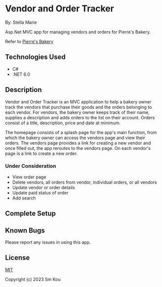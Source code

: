 # Vendor and Order Tracker

By: Stella Marie

Asp.Net MVC app for managing vendors and orders for Pierre's Bakery.

Refer to [Pierre's Bakery](https://github.com/SmKou/PierresBakery.Solution)

## Technologies Used

- C#
- .NET 6.0

## Description

Vendor and Order Tracker is an MVC application to help a bakery owner track the vendors that purchase their goods and the orders belonging to each vendor. For vendors, the bakery owner keeps track of their name, supplies a description and adds orders to the list on their account. Orders consist of a title, description, price and date at minimum.

The homepage consists of a splash page for the app's main function, from which the bakery owner can access the vendors page and view their orders. The vendors page provides a link for creating a new vendor and once filled out, the app reroutes to the vendors page. On each vendor's page is a link to create a new order.

### Under Consideration

- View order page
- Delete vendors, all orders from vendor, individual orders, or all vendors
- Update vendor or order details
- Update paid status of order
- Add search

## Complete Setup

## Known Bugs

Please report any issues in using this app.

## License

[MIT](https://choosealicense.com/licenses/mit/)

Copyright (c) 2023 Sm Kou